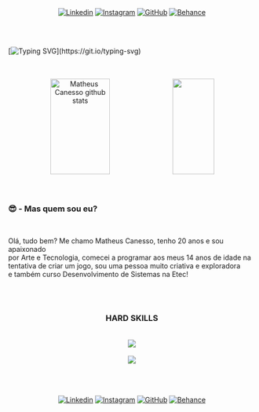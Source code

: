<div align="center">
  


</div>
<br>

<br>

<div align="center" padding="15px">
  
[![Linkedin](https://img.shields.io/badge/LinkedIn-0077B5?style=for-the-badge&logo=linkedin&logoColor=white)](https://www.linkedin.com/in/matheus-canesso-bbbb65202/)
[![Instagram](https://img.shields.io/badge/Instagram-E4405F?style=for-the-badge&logo=instagram&logoColor=white)]()
[![GitHub](https://img.shields.io/badge/GitHub-100000?style=for-the-badge&logo=github&logoColor=white)](https://github.com/MatheusCanesso)
[![Behance](https://img.shields.io/badge/-Behance-blue?style=for-the-badge&logo=behance&logoColor=white)](https://www.behance.net/matheuscanesso)

</div>

<br>

<br>

[![Typing SVG](https://readme-typing-svg.herokuapp.com/?color=FFFFFF&size=35&center=true&vCenter=true&width=1000&lines=Bem-vindo(a)+ao+meu+Github!)](https://git.io/typing-svg)

<br>

<br>

<div align="center">  
  <img width="49%" height="195px" src="https://github-readme-stats.vercel.app/api?username=MatheusCanesso&show_icons=true&count_private=true&hide_border=true&title_color=FD1FD7&icon_color=402CF9&text_color=c9d1d9&bg_color=0d1117" alt="Matheus Canesso github stats" /> 
  <img width="41%" height="195px" src="https://github-readme-stats.vercel.app/api/top-langs/?username=MatheusCanesso&layout=compact&hide_border=true&title_color=FD1FD7&text_color=c9d1d9&bg_color=0d1117" />
</div>

<br>

<br>

<div align="left">
<h3>😎 - Mas quem sou eu?</h3>

<br>

<p>Olá, tudo bem? Me chamo Matheus Canesso, tenho 20 anos e sou apaixonado<br>
  por Arte e Tecnologia, comecei a programar aos meus 14 anos de idade na<br>
  tentativa de criar um jogo, sou uma pessoa muito criativa e exploradora<br>
  e também curso Desenvolvimento de Sistemas na Etec!</p>

</div>

<br>

<br>

<h3 align="center" padding-top="10px">HARD SKILLS</h3>

<br>

<div align="center">
<img align="center" padding="15px" src="https://skills.thijs.gg/icons?i=html,css,js,bootstrap,materialui,react,typescript,tailwind,vite,androidstudio,java,spring,mysql,firebase"/>
</div>

<br>

<div align="center">
<img align="center" padding="15px" src="https://skills.thijs.gg/icons?i=figma,ai,ps,ae,xd"/>
</div>

<br>

<br>

<br>

<div align="center" padding="15px">
  
[![Linkedin](https://img.shields.io/badge/LinkedIn-0077B5?style=for-the-badge&logo=linkedin&logoColor=white)](https://www.linkedin.com/in/matheus-canesso-bbbb65202/)
[![Instagram](https://img.shields.io/badge/Instagram-E4405F?style=for-the-badge&logo=instagram&logoColor=white)]()
[![GitHub](https://img.shields.io/badge/GitHub-100000?style=for-the-badge&logo=github&logoColor=white)](https://github.com/MatheusCanesso)
[![Behance](https://img.shields.io/badge/-Behance-blue?style=for-the-badge&logo=behance&logoColor=white)](https://www.behance.net/matheuscanesso)

</div>

<br>

<br>

<div align="center">
  


</div>
